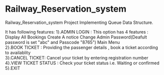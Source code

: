 # Railway_Reservation_system
Railway_Reservation_system Project Implementing Queue Data Structure.

 
It has following features:
1}.ADMIN LOGIN : This option has 4 features :
              Display All Bookings
              Create A notice 
              Change Admin Password(Deafult password is set "abc" and Passcode "8765")
              Main Menu                                                                                                                                                             
2}.BOOK TICKET : Providing the passenger details , book a ticket according to availablity                                                                                           
3}.CANCEL TICKET:  Cancel your ticket by entering registration number                                                                                                               
4}.VIEW TICKET STATUS : Check your ticket status i.e. Waiting or confirmed
5}.EXIT                                                                                                                                                                             

